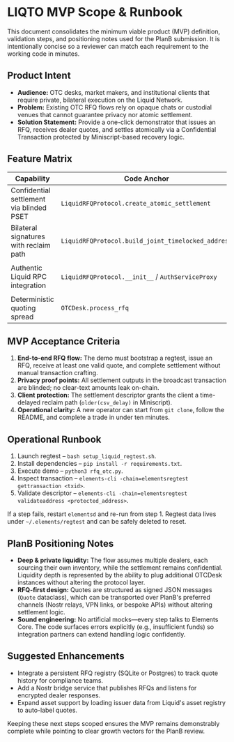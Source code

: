 # LIQTO MVP Scope & Runbook

This document consolidates the minimum viable product (MVP) definition, validation steps, and positioning notes used for the PlanB submission. It is intentionally concise so a reviewer can match each requirement to the working code in minutes.

## Product Intent
- **Audience:** OTC desks, market makers, and institutional clients that require private, bilateral execution on the Liquid Network.
- **Problem:** Existing OTC RFQ flows rely on opaque chats or custodial venues that cannot guarantee privacy nor atomic settlement.
- **Solution Statement:** Provide a one-click demonstrator that issues an RFQ, receives dealer quotes, and settles atomically via a Confidential Transaction protected by Miniscript-based recovery logic.

## Feature Matrix
| Capability | Code Anchor | Validation Command |
|------------|-------------|--------------------|
| Confidential settlement via blinded PSET | `LiquidRFQProtocol.create_atomic_settlement` | `python3 rfq_otc.py` → look for `✅ Settlement complete!` |
| Bilateral signatures with reclaim path | `LiquidRFQProtocol.build_joint_timelocked_address` | `elements-cli -chain=elementsregtest validateaddress <protected_address>` |
| Authentic Liquid RPC integration | `LiquidRFQProtocol.__init__` / `AuthServiceProxy` | `elements-cli -chain=elementsregtest getblockcount` while demo runs |
| Deterministic quoting spread | `OTCDesk.process_rfq` | Inspect printed dealer quotes in demo output |

## MVP Acceptance Criteria
1. **End-to-end RFQ flow:** The demo must bootstrap a regtest, issue an RFQ, receive at least one valid quote, and complete settlement without manual transaction crafting.
2. **Privacy proof points:** All settlement outputs in the broadcast transaction are blinded; no clear-text amounts leak on-chain.
3. **Client protection:** The settlement descriptor grants the client a time-delayed reclaim path (`older(csv_delay)` in Miniscript).
4. **Operational clarity:** A new operator can start from `git clone`, follow the README, and complete a trade in under ten minutes.

## Operational Runbook
1. Launch regtest – `bash setup_liquid_regtest.sh`.
2. Install dependencies – `pip install -r requirements.txt`.
3. Execute demo – `python3 rfq_otc.py`.
4. Inspect transaction – `elements-cli -chain=elementsregtest gettransaction <txid>`.
5. Validate descriptor – `elements-cli -chain=elementsregtest validateaddress <protected_address>`.

If a step fails, restart `elementsd` and re-run from step 1. Regtest data lives under `~/.elements/regtest` and can be safely deleted to reset.

## PlanB Positioning Notes
- **Deep & private liquidity:** The flow assumes multiple dealers, each sourcing their own inventory, while the settlement remains confidential. Liquidity depth is represented by the ability to plug additional OTCDesk instances without altering the protocol layer.
- **RFQ-first design:** Quotes are structured as signed JSON messages (`Quote` dataclass), which can be transported over PlanB's preferred channels (Nostr relays, VPN links, or bespoke APIs) without altering settlement logic.
- **Sound engineering:** No artificial mocks—every step talks to Elements Core. The code surfaces errors explicitly (e.g., insufficient funds) so integration partners can extend handling logic confidently.

## Suggested Enhancements
- Integrate a persistent RFQ registry (SQLite or Postgres) to track quote history for compliance teams.
- Add a Nostr bridge service that publishes RFQs and listens for encrypted dealer responses.
- Expand asset support by loading issuer data from Liquid's asset registry to auto-label quotes.

Keeping these next steps scoped ensures the MVP remains demonstrably complete while pointing to clear growth vectors for the PlanB review.
